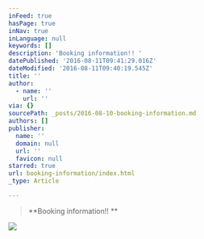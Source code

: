 ```yaml
---
inFeed: true
hasPage: true
inNav: true
inLanguage: null
keywords: []
description: 'Booking information!! '
datePublished: '2016-08-11T09:41:29.016Z'
dateModified: '2016-08-11T09:40:19.545Z'
title: ''
author:
  - name: ''
    url: ''
via: {}
sourcePath: _posts/2016-08-10-booking-information.md
authors: []
publisher:
  name: ''
  domain: null
  url: ''
  favicon: null
starred: true
url: booking-information/index.html
_type: Article

---
```

> **Booking information!! **

![](https://the-grid-user-content.s3-us-west-2.amazonaws.com/ff35bb44-fd82-4bd9-b323-520c320dc73a.jpg)